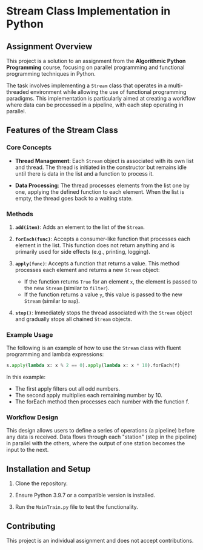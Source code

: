 # Stream Class Implementation in Python

## Assignment Overview

This project is a solution to an assignment from the **Algorithmic Python Programming** course, focusing on parallel programming and functional programming techniques in Python.

The task involves implementing a `Stream` class that operates in a multi-threaded environment while allowing the use of functional programming paradigms. This implementation is particularly aimed at creating a workflow where data can be processed in a pipeline, with each step operating in parallel.

## Features of the Stream Class

### Core Concepts

- **Thread Management**: Each `Stream` object is associated with its own list and thread. The thread is initiated in the constructor but remains idle until there is data in the list and a function to process it.

- **Data Processing**: The thread processes elements from the list one by one, applying the defined function to each element. When the list is empty, the thread goes back to a waiting state.

### Methods

1. **`add(item)`**: Adds an element to the list of the `Stream`.

2. **`forEach(func)`**: Accepts a consumer-like function that processes each element in the list. This function does not return anything and is primarily used for side effects (e.g., printing, logging).

3. **`apply(func)`**: Accepts a function that returns a value. This method processes each element and returns a new `Stream` object:
    - If the function returns `True` for an element `x`, the element is passed to the new `Stream` (similar to `filter`).
    - If the function returns a value `y`, this value is passed to the new `Stream` (similar to `map`).

4. **`stop()`**: Immediately stops the thread associated with the `Stream` object and gradually stops all chained `Stream` objects.

### Example Usage

The following is an example of how to use the `Stream` class with fluent programming and lambda expressions:

```python
s.apply(lambda x: x % 2 == 0).apply(lambda x: x * 10).forEach(f)
```

In this example:

- The first apply filters out all odd numbers.
- The second apply multiplies each remaining number by 10.
- The forEach method then processes each number with the function f.

### Workflow Design

This design allows users to define a series of operations (a pipeline) before any data is received. Data flows through each "station" (step in the pipeline) in parallel with the others, where the output of one station becomes the input to the next.

## Installation and Setup

1. Clone the repository.
   
3. Ensure Python 3.9.7 or a compatible version is installed.

4. Run the `MainTrain.py` file to test the functionality.

## Contributing

This project is an individual assignment and does not accept contributions.
